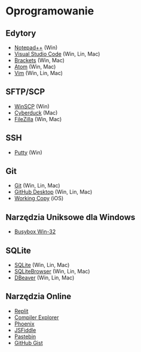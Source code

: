 # Oprogramowanie

## Edytory

* [Notepad++](https://notepad-plus-plus.org/) (Win)
* [Visual Studio Code](https://code.visualstudio.com/) (Win, Lin, Mac)
* [Brackets](http://brackets.io/) (Win, Mac)
* [Atom](https://atom.io/) (Win, Mac)
* [Vim](https://www.vim.org/download.php) (Win, Lin, Mac)

## SFTP/SCP

* [WinSCP](https://winscp.net) (Win)
* [Cyberduck](https://cyberduck.io/) (Mac)
* [FileZilla](https://filezilla-project.org/) (Win, Mac)

## SSH

* [Putty](https://www.chiark.greenend.org.uk/~sgtatham/putty/) (Win)

## Git

* [Git](https://git-scm.com/) (Win, Lin, Mac)
* [GitHub Desktop](https://desktop.github.com/) (Win, Lin, Mac)
* [Working Copy](https://apps.apple.com/us/app/working-copy-git-client/id896694807) (iOS)

## Narzędzia Uniksowe dla Windows

* [Busybox Win-32](https://frippery.org/busybox/)


## SQLite

* [SQLite](http://sqlite.org/index.html) (Win, Lin, Mac)
* [SQLiteBrowser](http://sqlitebrowser.org/) (Win, Lin, Mac)
* [DBeaver](https://dbeaver.io/) (Win, Lin, Mac)

## Narzędzia Online

* [Replit](https://replit.com/)
* [Compiler Explorer](https://godbolt.org/)
* [Phoenix](https://phcode.dev/)
* [JSFiddle](https://jsfiddle.net/)
* [Pastebin](https://pastebin.com/)
* [GitHub Gist](https://gist.github.com/)



